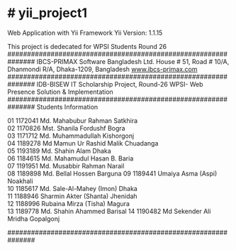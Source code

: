 <html>
<head>
	<title>This is Yii Project</title>
</head>
<body>
<h1># yii_project1</h1>
Web Application with Yii Framework
Yii Version: 1.1.15

This project is dedecated for WPSI Students Round 26
###############################################################
IBCS-PRIMAX Software Bangladesh Ltd.
House # 51, Road # 10/A, Dhanmondi R/A, Dhaka-1209, Bangladesh
www.ibcs-primax.com
###############################################################
IDB-BISEW IT Scholarship Project, Round-26
WPSI- Web Presence Solution & Implementation
###############################################################
Students Information

01	1172041	Md. Mahabubur Rahman		Satkhira		
02	1170826	Mst. Shanila Fordushf		Bogra	
03	1171712	Md. Muhammadullah			Kishorgonj	
04	1189278	Md Mamun Ur Rashid Malik	Chuadanga	
05	1193189	Md. Shahin Alam				Dhaka		
06	1184615	Md. Mahamudul Hasan			B. Baria	
07	1191951	Md. Musabbir Rahman			Narail	
08	1189898	Md. Bellal Hossen			Barguna	
09	1189441	Umaiya Asma (Aspi)			Noakhali	
10	1185617	Md. Sale-Al-Mahey (Imon)	Dhaka	
11	1188946	Sharmin Akter (Shanta)		Jhenidah	
12	1188996	Rubaina Mirza (Tisha)		Magura	
13	1189778	Md. Shahin Ahammed			Barisal	
14	1190482	Md Sekender Ali Mridha		Gopalgonj	


###############################################################

</body>
</html>